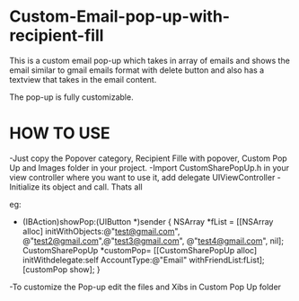 Custom-Email-pop-up-with-recipient-fill
=======================================

This is a custom email pop-up which takes in array of emails and shows
the email similar to gmail emails format with delete button and also has
a textview that takes in the email content. 

The pop-up is fully customizable. 

HOW TO USE
==========
-Just copy the Popover category, Recipient Fille with popover, Custom Pop Up and Images folder in your project.
-Import CustomSharePopUp.h in your view controller where you want to use it, add delegate UIViewController<CustomSharePopUpDelegate>
-Initialize its object and call. Thats all

eg: 

- (IBAction)showPop:(UIButton *)sender
{
    NSArray *fList = [[NSArray alloc] initWithObjects:@"test@gmail.com", @"test2@gmail.com",@"test3@gmail.com", @"test4@gmail.com", nil];
    CustomSharePopUp *customPop= [[CustomSharePopUp alloc] initWithdelegate:self AccountType:@"Email" withFriendList:fList];
    [customPop show];
}

-To customize the Pop-up edit the files and Xibs in Custom Pop Up folder